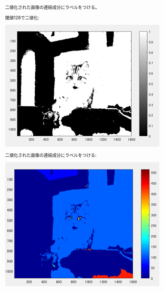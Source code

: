 二値化された画像の連結成分にラベルをつける。

閾値128で二値化:

![](https://github.com/suuzoudan/homework/blob/master/racat1.PNG?raw=true)



二値化された画像の連結成分にラベルをつける:

![](https://github.com/suuzoudan/homework/blob/master/racat2.PNG?raw=true)

